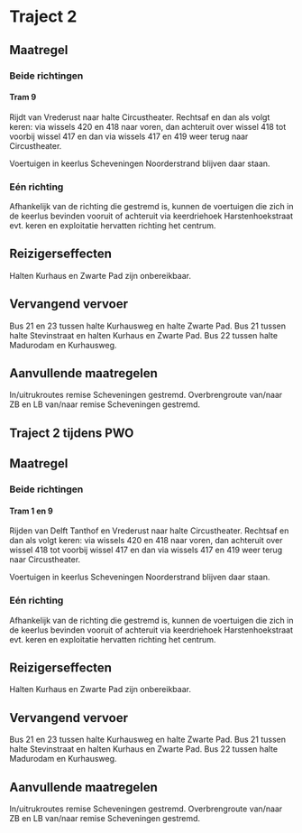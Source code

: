 # Traject 2 
## Maatregel
### Beide richtingen

#### Tram 9
Rijdt van Vrederust naar halte Circustheater. Rechtsaf en dan als volgt keren: via wissels 420 en 418 naar voren, dan achteruit over wissel 418 tot voorbij wissel 417 en dan via wissels 417 en 419 weer terug naar Circustheater.

Voertuigen in keerlus Scheveningen Noorderstrand blijven daar staan.

### Eén richting
Afhankelijk van de richting die gestremd is, kunnen de voertuigen die zich in de keerlus bevinden vooruit of achteruit via keerdriehoek Harstenhoekstraat evt. keren en exploitatie hervatten richting het centrum.

## Reizigerseffecten
Halten Kurhaus en Zwarte Pad zijn onbereikbaar.

## Vervangend vervoer
Bus 21 en 23 tussen halte Kurhausweg en halte Zwarte Pad.
Bus 21 tussen halte Stevinstraat en halten Kurhaus en Zwarte Pad.
Bus 22 tussen halte Madurodam en Kurhausweg.

## Aanvullende maatregelen
In/uitrukroutes remise Scheveningen gestremd.
Overbrengroute van/naar ZB en LB van/naar remise Scheveningen gestremd.

## Traject 2 tijdens PWO
## Maatregel
### Beide richtingen

#### Tram 1 en 9
Rijden van Delft Tanthof en Vrederust naar halte Circustheater. Rechtsaf en dan als volgt keren: via wissels 420 en 418 naar voren, dan achteruit over wissel 418 tot voorbij wissel 417 en dan via wissels 417 en 419 weer terug naar Circustheater.

Voertuigen in keerlus Scheveningen Noorderstrand blijven daar staan.

### Eén richting
Afhankelijk van de richting die gestremd is, kunnen de voertuigen die zich in de keerlus bevinden vooruit of achteruit via keerdriehoek Harstenhoekstraat evt. keren en exploitatie hervatten richting het centrum.

## Reizigerseffecten
Halten Kurhaus en Zwarte Pad zijn onbereikbaar.

## Vervangend vervoer
Bus 21 en 23 tussen halte Kurhausweg en halte Zwarte Pad.
Bus 21 tussen halte Stevinstraat en halten Kurhaus en Zwarte Pad.
Bus 22 tussen halte Madurodam en Kurhausweg.

## Aanvullende maatregelen
In/uitrukroutes remise Scheveningen gestremd.
Overbrengroute van/naar ZB en LB van/naar remise Scheveningen gestremd.
